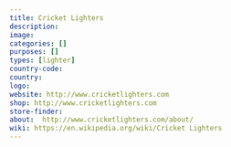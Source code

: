 ```yaml
---
title: Cricket Lighters
description:
image:
categories: []
purposes: []
types: [lighter]
country-code:
country:
logo:
website: http://www.cricketlighters.com
shop: http://www.cricketlighters.com
store-finder:
about:  http://www.cricketlighters.com/about/
wiki: https://en.wikipedia.org/wiki/Cricket Lighters
---
```

